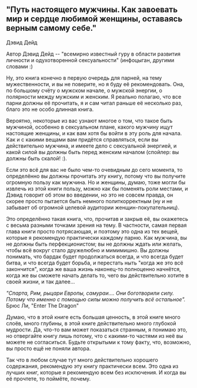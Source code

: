 ## "Путь настоящего мужчины. Как завоевать мир и сердце любимой женщины, оставаясь верным самому себе."

Дэвид Дейд

Автор Дэвид Дейд -- "всемирно известный гуру в области развития личности и одухотворенной сексуальности" (инфоцыган, другими словами :)

Ну, это книга конечно в первую очередь для парней, на тему мужественности, и вы не поверите, но я буду её рекомендовать. Она, по большому счёту о мужском начале, о мужской энергии, о полярности между мужским и женским. Я реально полагаю, что все парни должны её прочитать, я и сам читал раньше её несколько раз, благо это не особо длинная книга.

Вероятно, некоторые из вас узнают многое о том, что такое быть мужчиной, особенно в сексуальном плане, какого мужчину ищут настоящие женщины, и как вам хотя бы войти в эту роль для начала. Как и с какими вещами вам придётся справляться, если вы действительно мужчина, и имеете дело с сексуальной энергией, и какой силой вы должны быть перед женским началом (спойлер: вы должны быть скалой! :).

Если это всё для вас не было чем-то очевидным до сего момента, то определённо вы должны прочитать эту книгу, потому что вы получите огромную пользу как мужчина. Но и женщины, думаю, тоже могли бы извлечь из этой книги пользу, можно как бы поменять роли местами, и Дэвид говорит об этом во введении, но это не совсем правда, он скорее просто пытается быть немного политкорректным (ну и не забывает об огромной целевой аудитории женщин-покупательниц).

Это определённо такая книга, что, прочитав и закрыв её, вы окажетесь с весьма разными точками зрения на тему. В частности, самая первая глава книги просто потрясающая, и поэтому это одна из тех вещей, которые я рекомендую практически каждому парню. Как мужчина, вы не должны быть перфекционистом; вы не должны ждать или желать, чтобы всё вокруг стало дружелюбно и мимимишно. Вы должны понимать, что бардак будет продолжаться всегда, и что всегда будет битва, и что всегда будет борьба, и перестать ныть "когда же это всё закончится", когда же ваша жизнь наконец-то полноценно начнётся, когда же вы сможете начать делать то, чего вы действительно хотите в своей жизни, и так далее...

*"Спарта, Рим, рыцари Европы, самураи.... Они боготворили силу. Потому что именно с помощью силы можно получить всё остальное".*
Брюс Ли, "Enter The Dragon"

Думаю, что в этой книге есть большая ценность, в этой книге много слоёв, много глубины, в этой книге действительно много глубокой мудрости. Да, что-то вам может показаться странным, я понимаю это, но отвергайте книгу лишь потому, что с какими-то частями из неё вы можете не согласиться. Будьте открытыми к тому факту, что, возможно, вы просто ещё не поняли автора.

Так что в любом случае тут много действительно хорошего содержания, рекомендую эту книгу практически всем. Это одна из лучших книг, которые я рекомендую всем без исключения. И когда вы её прочтете, то поймёте, почему.
